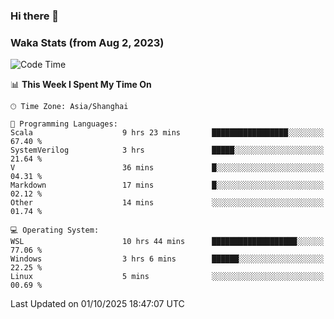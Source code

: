 ### Hi there 👋

### Waka Stats (from Aug 2, 2023)

<!--START_SECTION:waka-->
![Code Time](http://img.shields.io/badge/Code%20Time-1%2C094%20hrs%2046%20mins-blue)

📊 **This Week I Spent My Time On** 

```text
🕑︎ Time Zone: Asia/Shanghai

💬 Programming Languages: 
Scala                    9 hrs 23 mins       █████████████████░░░░░░░░   67.40 % 
SystemVerilog            3 hrs               █████░░░░░░░░░░░░░░░░░░░░   21.64 % 
V                        36 mins             █░░░░░░░░░░░░░░░░░░░░░░░░   04.31 % 
Markdown                 17 mins             █░░░░░░░░░░░░░░░░░░░░░░░░   02.12 % 
Other                    14 mins             ░░░░░░░░░░░░░░░░░░░░░░░░░   01.74 % 

💻 Operating System: 
WSL                      10 hrs 44 mins      ███████████████████░░░░░░   77.06 % 
Windows                  3 hrs 6 mins        ██████░░░░░░░░░░░░░░░░░░░   22.25 % 
Linux                    5 mins              ░░░░░░░░░░░░░░░░░░░░░░░░░   00.69 % 
```


 Last Updated on 01/10/2025 18:47:07 UTC
<!--END_SECTION:waka-->
